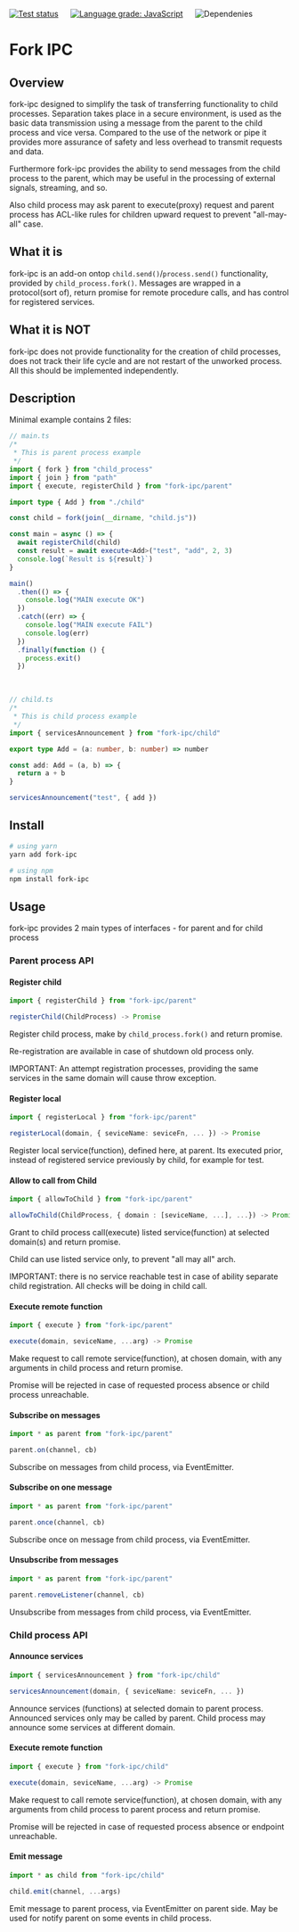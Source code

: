 [![Test status](https://github.com/Meettya/fork-ipc/actions/workflows/tests.yml/badge.svg)](https://github.com/Meettya/fork-ipc/actions/workflows/tests.yml) &emsp; [![Language grade: JavaScript](https://img.shields.io/lgtm/grade/javascript/g/Meettya/fork-ipc.svg?logo=lgtm&logoWidth=18)](https://lgtm.com/projects/g/Meettya/fork-ipc/context:javascript) &emsp; ![Dependenies](https://img.shields.io/badge/dependencies-ZERRO-green)

# Fork IPC

## Overview

fork-ipc designed to simplify the task of transferring functionality to child processes. Separation takes place in a secure environment, is used as the basic data transmission using a message from the parent to the child process and vice versa. Compared to the use of the network or pipe it provides more assurance of safety and less overhead to transmit requests and data.

Furthermore fork-ipc provides the ability to send messages from the child process to the parent, which may be useful in the processing of external signals, streaming, and so.

Also child process may ask parent to execute(proxy) request and parent process has ACL-like rules for children upward request to prevent "all-may-all" case.

## What it is

fork-ipc is an add-on ontop `child.send()`/`process.send()` functionality, provided by `child_process.fork()`. Messages are wrapped in a protocol(sort of), return promise for remote procedure calls, and has control for registered services.

## What it is NOT

fork-ipc does not provide functionality for the creation of child processes, does not track their life cycle and are not restart of the unworked process.
All this should be implemented independently.

## Description

Minimal example contains 2 files:

```typescript
// main.ts
/*
 * This is parent process example
 */
import { fork } from "child_process"
import { join } from "path"
import { execute, registerChild } from "fork-ipc/parent"

import type { Add } from "./child"

const child = fork(join(__dirname, "child.js"))

const main = async () => {
  await registerChild(child)
  const result = await execute<Add>("test", "add", 2, 3)
  console.log(`Result is ${result}`)
}

main()
  .then(() => {
    console.log("MAIN execute OK")
  })
  .catch((err) => {
    console.log("MAIN execute FAIL")
    console.log(err)
  })
  .finally(function () {
    process.exit()
  })
```

&emsp;

```typescript
// child.ts
/*
 * This is child process example
 */
import { servicesAnnouncement } from "fork-ipc/child"

export type Add = (a: number, b: number) => number

const add: Add = (a, b) => {
  return a + b
}

servicesAnnouncement("test", { add })
```

## Install

```sh
# using yarn
yarn add fork-ipc
```

```sh
# using npm
npm install fork-ipc
```

## Usage

fork-ipc provides 2 main types of interfaces - for parent and for child process

### Parent process API

#### Register child

```typescript
import { registerChild } from "fork-ipc/parent"

registerChild(ChildProcess) -> Promise
```

Register child process, make by `child_process.fork()` and return promise.

Re-registration are available in case of shutdown old process only.

IMPORTANT: An attempt registration processes, providing the same services in the same domain will cause throw exception.

#### Register local

```typescript
import { registerLocal } from "fork-ipc/parent"

registerLocal(domain, { seviceName: seviceFn, ... }) -> Promise
```

Register local service(function), defined here, at parent. Its executed prior, instead of registered service previously by child, for example for test.

#### Allow to call from Child

```typescript
import { allowToChild } from "fork-ipc/parent"

allowToChild(ChildProcess, { domain : [seviceName, ...], ...}) -> Promise
```

Grant to child process call(execute) listed service(function) at selected domain(s) and return promise.

Child can use listed service only, to prevent "all may all" arch.

IMPORTANT: there is no service reachable test in case of ability separate child registration. All checks will be doing in child call.

#### Execute remote function

```typescript
import { execute } from "fork-ipc/parent"

execute(domain, seviceName, ...arg) -> Promise
```

Make request to call remote service(function), at chosen domain, with any arguments in child process and return promise.

Promise will be rejected in case of requested process absence or child process unreachable.

#### Subscribe on messages

```typescript
import * as parent from "fork-ipc/parent"

parent.on(channel, cb)
```

Subscribe on messages from child process, via EventEmitter.

#### Subscribe on one message

```typescript
import * as parent from "fork-ipc/parent"

parent.once(channel, cb)
```

Subscribe once on message from child process, via EventEmitter.

#### Unsubscribe from messages

```typescript
import * as parent from "fork-ipc/parent"

parent.removeListener(channel, cb)
```

Unsubscribe from messages from child process, via EventEmitter.

### Child process API

#### Announce services

```typescript
import { servicesAnnouncement } from "fork-ipc/child"

servicesAnnouncement(domain, { seviceName: seviceFn, ... })
```

Announce services (functions) at selected domain to parent process. Announced services only may be called by parent. Child process may announce some services at different domain.

#### Execute remote function

```typescript
import { execute } from "fork-ipc/child"

execute(domain, seviceName, ...arg) -> Promise
```

Make request to call remote service(function), at chosen domain, with any arguments from child process to parent process and return promise.

Promise will be rejected in case of requested process absence or endpoint unreachable.

#### Emit message

```typescript
import * as child from "fork-ipc/child"

child.emit(channel, ...args)
```

Emit message to parent process, via EventEmitter on parent side. May be used for notify parent on some events in child process.
